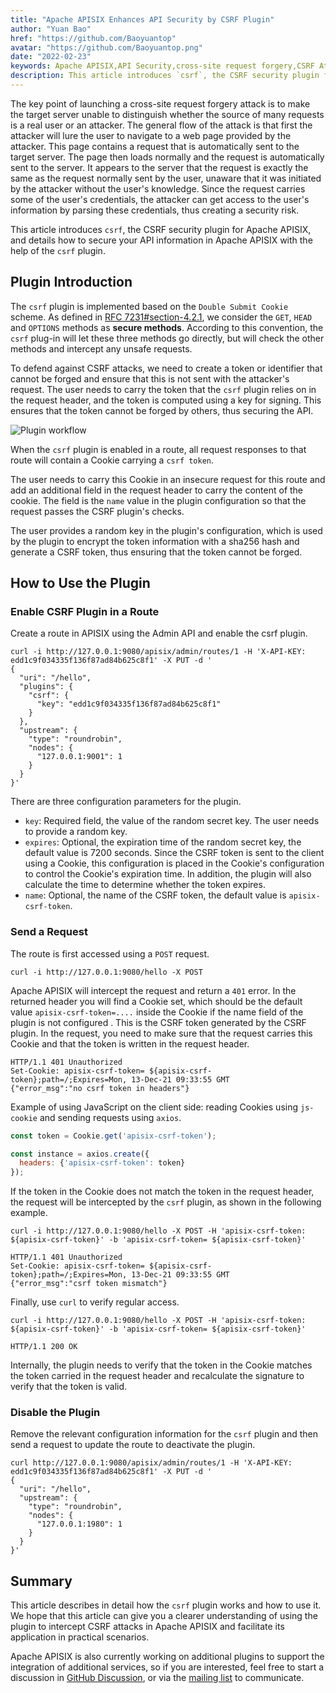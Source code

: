 ```yaml
---
title: "Apache APISIX Enhances API Security by CSRF Plugin"
author: "Yuan Bao"
href: "https://github.com/Baoyuantop"
avatar: "https://github.com/Baoyuantop.png"
date: "2022-02-23"
keywords: Apache APISIX,API Security,cross-site request forgery,CSRF Attack
description: This article introduces `csrf`, the CSRF security plugin for Apache APISIX, and details how to secure your API information in Apache APISIX with the help of the `csrf` plugin.
---
```


The key point of launching a cross-site request forgery attack is to make the target server unable to distinguish whether the source of many requests is a real user or an attacker. The general flow of the attack is that first the attacker will lure the user to navigate to a web page provided by the attacker. This page contains a request that is automatically sent to the target server. The page then loads normally and the request is automatically sent to the server. It appears to the server that the request is exactly the same as the request normally sent by the user, unaware that it was initiated by the attacker without the user's knowledge. Since the request carries some of the user's credentials, the attacker can get access to the user's information by parsing these credentials, thus creating a security risk.

This article introduces `csrf`, the CSRF security plugin for Apache APISIX, and details how to secure your API information in Apache APISIX with the help of the `csrf` plugin.

## Plugin Introduction

The `csrf` plugin is implemented based on the `Double Submit Cookie` scheme. As defined in [RFC 7231#section-4.2.1](https://datatracker.ietf.org/doc/html/rfc7231.html#section-4.2.1), we consider the `GET`, `HEAD` and `OPTIONS` methods as **secure methods**. According to this convention, the `csrf` plug-in will let these three methods go directly, but will check the other methods and intercept any unsafe requests.

To defend against CSRF attacks, we need to create a token or identifier that cannot be forged and ensure that this is not sent with the attacker's request. The user needs to carry the token that the `csrf` plugin relies on in the request header, and the token is computed using a key for signing. This ensures that the token cannot be forged by others, thus securing the API.

![Plugin workflow](https://static.apiseven.com/202108/1645605178661-7c0bc3bc-9792-43fd-b3f6-b01c0f6b24db.png)

When the `csrf` plugin is enabled in a route, all request responses to that route will contain a Cookie carrying a `csrf token`.

The user needs to carry this Cookie in an insecure request for this route and add an additional field in the request header to carry the content of the cookie. The field is the `name` value in the plugin configuration so that the request passes the CSRF plugin's checks.

The user provides a random key in the plugin's configuration, which is used by the plugin to encrypt the token information with a sha256 hash and generate a CSRF token, thus ensuring that the token cannot be forged.

## How to Use the Plugin

### Enable CSRF Plugin in a Route

Create a route in APISIX using the Admin API and enable the csrf plugin.

```shell
curl -i http://127.0.0.1:9080/apisix/admin/routes/1 -H 'X-API-KEY: edd1c9f034335f136f87ad84b625c8f1' -X PUT -d '
{
  "uri": "/hello",
  "plugins": {
    "csrf": {
      "key": "edd1c9f034335f136f87ad84b625c8f1"
    }
  },
  "upstream": {
    "type": "roundrobin",
    "nodes": {
      "127.0.0.1:9001": 1
    }
  }
}'
```

There are three configuration parameters for the plugin.

- `key`: Required field, the value of the random secret key. The user needs to provide a random key.
- `expires`: Optional, the expiration time of the random secret key, the default value is 7200 seconds. Since the CSRF token is sent to the client using a Cookie, this configuration is placed in the Cookie's configuration to control the Cookie's expiration time. In addition, the plugin will also calculate the time to determine whether the token expires.
- `name`: Optional, the name of the CSRF token, the default value is `apisix-csrf-token`.

### Send a Request

The route is first accessed using a `POST` request.

```shell
curl -i http://127.0.0.1:9080/hello -X POST
```

Apache APISIX will intercept the request and return a `401` error. In the returned header you will find a Cookie set, which should be the default value `apisix-csrf-token=....` inside the Cookie if the name field of the plugin is not configured . This is the CSRF token generated by the CSRF plugin. In the request, you need to make sure that the request carries this Cookie and that the token is written in the request header.

```shell
HTTP/1.1 401 Unauthorized
Set-Cookie: apisix-csrf-token= ${apisix-csrf-token};path=/;Expires=Mon, 13-Dec-21 09:33:55 GMT
{"error_msg":"no csrf token in headers"}
```

Example of using JavaScript on the client side: reading Cookies using `js-cookie` and sending requests using `axios`.

```JavaScript
const token = Cookie.get('apisix-csrf-token');

const instance = axios.create({
  headers: {'apisix-csrf-token': token}
});
```

If the token in the Cookie does not match the token in the request header, the request will be intercepted by the `csrf` plugin, as shown in the following example.

```shell
curl -i http://127.0.0.1:9080/hello -X POST -H 'apisix-csrf-token: ${apisix-csrf-token}' -b 'apisix-csrf-token= ${apisix-csrf-token}'
```

```shell
HTTP/1.1 401 Unauthorized
Set-Cookie: apisix-csrf-token= ${apisix-csrf-token};path=/;Expires=Mon, 13-Dec-21 09:33:55 GMT
{"error_msg":"csrf token mismatch"}
```

Finally, use `curl` to verify regular access.

```shell
curl -i http://127.0.0.1:9080/hello -X POST -H 'apisix-csrf-token: ${apisix-csrf-token}' -b 'apisix-csrf-token= ${apisix-csrf-token}'
```

```shell
HTTP/1.1 200 OK
```

Internally, the plugin needs to verify that the token in the Cookie matches the token carried in the request header and recalculate the signature to verify that the token is valid.

### Disable the Plugin

Remove the relevant configuration information for the `csrf` plugin and then send a request to update the route to deactivate the plugin.

```shell
curl http://127.0.0.1:9080/apisix/admin/routes/1 -H 'X-API-KEY: edd1c9f034335f136f87ad84b625c8f1' -X PUT -d '
{
  "uri": "/hello",
  "upstream": {
    "type": "roundrobin",
    "nodes": {
      "127.0.0.1:1980": 1
    }
  }
}'
```

## Summary

This article describes in detail how the `csrf` plugin works and how to use it. We hope that this article can give you a clearer understanding of using the plugin to intercept CSRF attacks in Apache APISIX and facilitate its application in practical scenarios.

Apache APISIX is also currently working on additional plugins to support the integration of additional services, so if you are interested, feel free to start a discussion in [GitHub Discussion](https://github.com/apache/apisix/discussions), or via the [mailing list](https://apisix.apache.org/zh/docs/general/subscribe-guide) to communicate.
